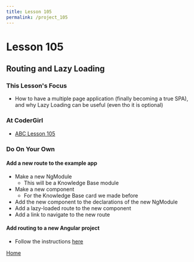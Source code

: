 ```yaml
---
title: Lesson 105
permalink: /project_105
---
```


# Lesson 105

## Routing and Lazy Loading

### This Lesson's Focus
* How to have a multiple page application (finally becoming a true SPA), and why Lazy Loading can be useful (even tho it is optional)

### At CoderGirl
* [ABC Lesson 105](https://stackblitz.io/github/AngularBootCamp/routing-and-lazy-loading)

### Do On Your Own
#### Add a new route to the example app
* Make a new NgModule
    * This will be a Knowledge Base module
* Make a new component
    * For the Knowledge Base card we made before
* Add the new component to the declarations of the new NgModule
* Add a lazy-loaded route to the new component
* Add a link to navigate to the new route

#### Add routing to a new Angular project
* Follow the instructions [here](https://angular-wjnb41.stackblitz.io/)

[Home]( /web_group_cohort/project_track )
